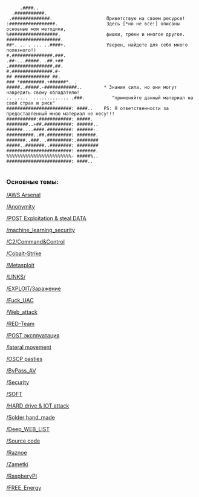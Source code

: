 <!-- Global site tag (gtag.js) - Google Analytics -->
<script async src="https://www.googletagmanager.com/gtag/js?id=UA-160606548-1"></script>
<script>
  window.dataLayer = window.dataLayer || [];
  function gtag(){dataLayer.push(arguments);}
  gtag('js', new Date());

  gtag('config', 'UA-160606548-1');
</script>
```text

     .####..                      
  .###########.                   
 .##############.                    Приветствую на своем ресурсе!
:#################.                  Здесь [*но не все!] описаны основные мои методики, 
%##################.                 фишки, трюки и многое другое.
####################.              
##*. .. . ... ..####+.               Уверен, найдете для себя много полезного!)
#.###############.###.               
.##-...#####. .##.+##                
.################.##.             
#.###############.#-               
## ############# ##.               
### *#########.+######*. .      
#####..#####.-############..        * Знания сила, но они могут навредить свому обладателю!
.. .....  ............. .###.          "применяйте данный материал на свой страх и риск"
########################: ####..    PS: Я ответственности за предоставленный мною материал не несу!!!
###########:############: #####.    
########..+##.##########: ######..    
######....####.#########: ######-.    
##########..##.#########: #######.    
#######..###. .#########:.########  
#####..#######..########: ########  
########################: #######.  
%%%%%%%%%%%%%%%%%%%%%%%%- #####%..  
########################: ####..    
     
```




### Основные темы: 

[/AWS Arsenal](https://github.com/stuhirst/awssecurity/blob/master/arsenal.md)

[/Anonymity](https://github.com/Ondrik8/Anonymity/blob/main/README.md)

[/POST Exploitation & steal DATA](https://ondrik8.github.io/POST_EXPL./)

[/machine_learning_security](https://github.com/13o-bbr-bbq/machine_learning_security/tree/master/DeepExploit)

[/C2/Command&Control](https://ondrik8.github.io/C2/)

[/Cobalt-Strike](https://github.com/zer0yu/Awesome-CobaltStrike)

[/Metasploit](https://ondrik8.github.io/metasploit/)

[/LINKS/](https://ondrik8.github.io/Links/)

[/EXPLOIT/Заражение](https://ondrik8.github.io/exploit/)

[/Fuck_UAC](https://ondrik8.github.io/Fuck_UAC)

[/Web_attack](https://ondrik8.github.io/Web_attack/)

[/RED-Team](https://github.com/Ondrik8/RED-Team/blob/main/README.md)

[/POST эксплуатация](https://ondrik8.github.io/Post_exploit/)

[/lateral movement](https://ondrik8.github.io/lateral_movement/)

[/OSCP pasties](https://ondrik8.github.io/OSCP_note/)

[/ByPass_AV](https://ondrik8.github.io/byPass_AV/)

[/Security](https://ondrik8.github.io/-Security/)

[/SOFT](https://ondrik8.github.io/soft/)

[/HARD drive & IOT attack](https://ondrik8.github.io/HARD_device_attack/)

[/Solder hand_made](https://github.com/Ondrik8/blog.github.io/edit/master/README.md)

[/Deep_WEB_LIST](https://github.com/Ondrik8/Links/blob/master/Deep%20Web%20Onion%20Links%20List.pdf)

[/Source code](https://github.com/alphaSeclab/awesome-rat/blob/master/Readme_en.md)

[/Raznoe](https://github.com/trimstray/the-book-of-secret-knowledge)

[/Zametki](https://ondrik8.github.io/zametki/)

[/RaspberyPI](https://github.com/thibmaek/awesome-raspberry-pi)

[/FREE_Energy](https://github.com/Ondrik8/Free_Energy/blob/main/README.md)

